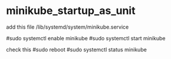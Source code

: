 # minikube_startup_as_unit

add this file /lib/systemd/system/minikube.service

#sudo systemctl enable minikube
#sudo systemctl start minikube

check this
#sudo reboot
#sudo systemctl status minikube
